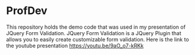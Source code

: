 # ProfDev
This repository holds the demo code that was used in my presentation of JQuery Form Validation.
JQuery Form Validation is a JQuery Plugin that allows you to easily create customizable form validation.
Here is the link to the youtube presentation https://youtu.be/9aO_o7-kRKk
